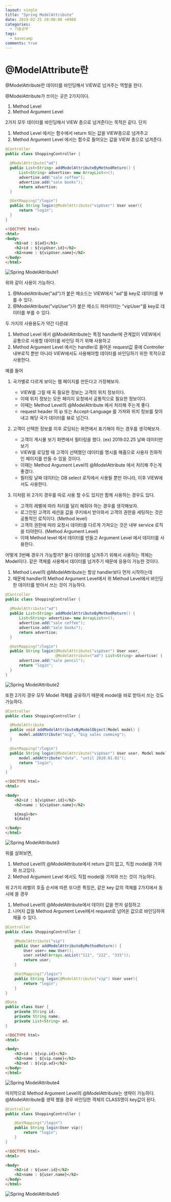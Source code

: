 ```yaml
---
layout: single
title: "Spring ModelAttribute"
date: 2019-02-25 20:00:00 +0900
categories:
  - 기술공부
tags:
  - basecamp
comments: true
---
```


# @ModelAttribute란
@ModelAttribute란 데이터를 바인딩해서 VIEW로 넘겨주는 역할을 한다.

@ModelAttribute가 쓰이는 곳은 2가지이다.
1. Method Level
2. Method Argument Level

2가지 모두 데이터를 바인딩해서 VIEW 층으로 넘겨준다는 목적은 같다.
단지
1. Method Level 에서는 함수에서 return 되는 값을 VIEW층으로 넘겨주고
2. Method Argument Level 에서는 함수로 들어오는 값을 VIEW 층으로 넘겨준다.

```java
@Controller
public class ShoppingController {
  
  @ModelAttribute("ad")
  public List<String> addModelAttributeByMethodReturn() {
      List<String> advertise= new ArrayList<>();
      advertise.add("sale coffee");
      advertise.add("sale books");
      return advertise;
  }

  @GetMapping("/login")
  public String login(@ModelAttribute("vipUser") User user){
      return "login";
  }
}
```

```html
<!DOCTYPE html>
<html>
<body>
    <h1>ad : ${ad}</h1>
    <h2>id : ${vipUser.id}</h2>
    <h2>name : ${vipUser.name}</h2>
</body>
</html>
```

![Spring ModelAttribute1](/assets/images/model1.PNG)

위와 같이 사용이 가능하다.
1. @ModelAttribute("ad")가 붙은 메소드는 VIEW에서 "ad"를 key로 데이터를 부를 수 있다.
2. @ModelAttribute("vipUser")가 붙은 메소드 파라미터는 "vipUser"를 key로 데이터를 부를 수 있다.

두 가지의 사용용도가 약간 다른데
1. Method Level 에서 @ModelAttribute는 특정 handler에 관계없이 VIEW에서 공통으로 사용할 데이터를 바인딩 하기 위해 사용하고
2. Method Argument Level 에서는 handler로 들어온 request값 중에 Controller 내부로직 뿐만 아니라 VIEW에서도 사용해야할 데이터를 바인딩하기 위한 목적으로 사용한다.

예를 들어 
1. 국가별로 다르게 보이는 웹 페이지를 만든다고 가정해보자.
    - VIEW를 그릴 때 꼭 필요한 정보는 고객의 위치 정보이다.
    - 이때 위치 정보는 모든 페이지 요청에서 공통적으로 필요한 정보이다.
    - 이때는 Method Level의 @ModelAttribute 에서 처리해 주는게 좋다.
    - request header 의 ip 또는 Accept-Language 를 가져와 위치 정보를 찾아내고 해당 국가 데이터를 뷰로 넘긴다. 

2. 고객이 선택한 정보를 이후 로딩되는 화면에서 표기해야 하는 경우를 생각해보자.
    - 고객이 게시물 보기 화면에서 필터링을 했다. (ex) 2019.02.25 날짜 데이터만 보기
    - VIEW를 로딩할 때 고객이 선택했던 데이터를 명시를 해줌으로 사용자 친화적인 페이지를 만들 수 있을 것이다.
    - 이때는 Method Argument Level의 @ModelAttribute 에서 처리해 주는게 좋겠다.
    - 필터링 날짜 데이터는 DB select 로직에서 사용될 뿐만 아니라, 이후 VIEW에서도 사용한다.

3. 이처럼 위 2가지 경우를 따로 사용 할 수도 있지만 함께 사용하는 경우도 있다.
    - 고객의 레벨에 따라 처리를 달리 해줘야 하는 경우를 생각해보자.
    - 로그인된 고객의 세션을 값을 쿠키에서 받아와서 고객의 권한을 세팅하는 것은 공통적인 로직이다. (Method level)
    - 고객의 권한에 따라 요청시 데이터를 다르게 가져오는 것은 내부 service 로직을 타야한다. (Method Argument Level)
    - 이때 Method level 에서 데이터를 만들고 Argument Level 에서 데이터를 사용한다.

어떻게 3번째 경우가 가능할까?
둘다 데이터를 넘겨주기 위해서 사용하는 객체는 Model이다.
같은 객체를 사용해서 데이터를 넘겨주기 때문에 응용이 가능한 것이다.

1. Method Level의 @ModelAttribute는 항상 handler보다 먼저 시작하는데
2. 때문에 handler의 Method Argument Level에서 위 Method Level에서 바인딩한 데이터를 받아서 쓰는 것이 가능하다.

```java
@Controller
public class ShoppingController {
  
  @ModelAttribute("ad")
  public List<String> addModelAttributeByMethodReturn() {
      List<String> advertise= new ArrayList<>();
      advertise.add("sale coffee");
      advertise.add("sale books");
      return advertise;
  }

  @GetMapping("/login")
  public String login(@ModelAttribute("vipUser") User user,
                      @ModelAttribute("ad") List<String> advertise) {
      advertise.add("sale pencil");
      return "login";
  }
}
```

![Spring ModelAttribute2](/assets/images/model2.PNG)

또한 2가지 경우 모두 Model 객체를 공유하기 때문에 model을 바로 받아서 쓰는 것도 가능하다.

```java
@Controller
public class ShoppingController {

  @ModelAttribute
  public void addModelAttributeByModelObject(Model model) {
      model.addAttribute("msg", "big sales comming");
  }

  @GetMapping("/login")
  public String login(@ModelAttribute("vipUser") User user, Model model){
      model.addAttribute("date", "until 2020.01.01");
      return "login";
  }
}
```

```html
<!DOCTYPE html>
<html>

<body>
    <h2>id : ${vipUser.id}</h2>
    <h2>name : ${vipUser.name}</h2>

    ${msg}<br>
    ${date}

</body>
</html>
```
![Spring ModelAttribute3](/assets/images/model3.PNG)

위를 살펴보면,
1. Method Level의 @ModelAttribute에서 return 값이 없고, 직접  model을 가져와 쓰고있다.
2. Method Argument Level 에서도 직접  model을 가져와 쓰는 것이 가능하다.

위 2가지 레벨의 호출 순서에 따른 또다른 특징은, 같은 key 값의 객체를 2가지에서 동시에 쓸 경우
1. Method Level의 @ModelAttribute에서 데이터 값을 먼저 설정하고
2. 나머지 값을 Method Argument Level에서 request로 넘어온 값으로 바인딩하여 채울 수 있다.

```java
@Controller
public class ShoppingController {

    @ModelAttribute("vip")
    public User addModelAttributeByMethodReturn() {
        User user= new User();
        user.setAd(Arrays.asList("111", "222", "333"));
        return user;
    }

    @GetMapping("/login")
    public String login(@ModelAttribute("vip") User user){
        return "login";
    }
}
```
```java
@Data
public class User {
    private String id;
    private String name;
    private List<String> ad;
}
```


```html
<!DOCTYPE html>
<html>

<body>
    <h2>id : ${vip.id}</h2>
    <h2>name : ${vip.name}</h2>
    <h2>ad : ${vip.ad}</h2>
</body>
</html>
```
![Spring ModelAttribute4](/assets/images/model4.PNG)


마지막으로 Method Argument Level의 @ModelAttribute는 생략이 가능하다.
@ModelAttribute를 생략 했을 경우 바인딩한 객체의 CLASS명이 key값이 된다.

```java
@Controller
public class ShoppingController {

    @GetMapping("/login")
    public String login(User vip){
        return "login";
    }
}
```

```html
<!DOCTYPE html>
<html>

<body>
    <h2>id : ${user.id}</h2>
    <h2>name : ${user.name}</h2>
</body>
</html>
```

![Spring ModelAttribute5](/assets/images/model5.PNG)